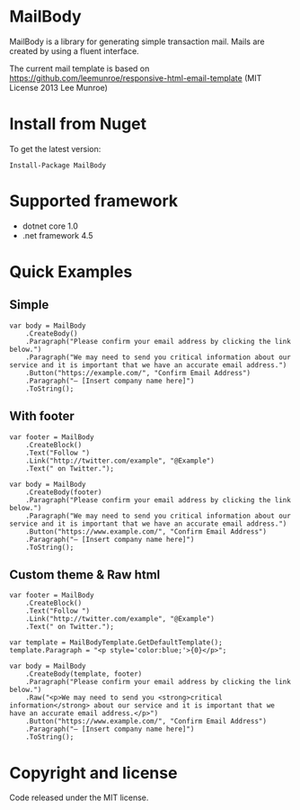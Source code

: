 # MailBody
MailBody is a library for generating simple transaction mail.
Mails are created by using a fluent interface.

The current mail template is based on https://github.com/leemunroe/responsive-html-email-template
(MIT License 2013 Lee Munroe)

# Install from Nuget
To get the latest version:
```
Install-Package MailBody
```

# Supported framework
- dotnet core 1.0
- .net framework 4.5

# Quick Examples

## Simple
```
var body = MailBody
	.CreateBody()
	.Paragraph("Please confirm your email address by clicking the link below.")
	.Paragraph("We may need to send you critical information about our service and it is important that we have an accurate email address.")
	.Button("https://example.com/", "Confirm Email Address")
	.Paragraph("— [Insert company name here]")
	.ToString();
```

## With footer
```
var footer = MailBody
    .CreateBlock()
    .Text("Follow ")
    .Link("http://twitter.com/example", "@Example")
    .Text(" on Twitter.");

var body = MailBody
    .CreateBody(footer)
    .Paragraph("Please confirm your email address by clicking the link below.")
    .Paragraph("We may need to send you critical information about our service and it is important that we have an accurate email address.")
    .Button("https://www.example.com/", "Confirm Email Address")
    .Paragraph("— [Insert company name here]")
    .ToString();
```

## Custom theme & Raw html
```
var footer = MailBody
    .CreateBlock()
    .Text("Follow ")
    .Link("http://twitter.com/example", "@Example")
    .Text(" on Twitter.");

var template = MailBodyTemplate.GetDefaultTemplate();
template.Paragraph = "<p style='color:blue;'>{0}</p>";

var body = MailBody
    .CreateBody(template, footer)
    .Paragraph("Please confirm your email address by clicking the link below.")
    .Raw("<p>We may need to send you <strong>critical information</strong> about our service and it is important that we have an accurate email address.</p>")
    .Button("https://www.example.com/", "Confirm Email Address")
    .Paragraph("— [Insert company name here]")
    .ToString();
```

# Copyright and license
Code released under the MIT license.
